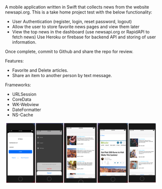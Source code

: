 A mobile application written in Swift that collects news from the website newsapi.org. This is a take home project test with the below functionality:
- User Authentication (register, login, reset password, logout)
- Allow the user to store favorite news pages and view them later
- View the top news in the dashboard (use newsapi.org or RapidAPI to fetch news)
Use Heroku or firebase for backend API and storing of user information.

Once complete, commit to Github and share the repo for review. 

Features:
- Favorite and Delete articles.
- Share an item to another person by text message.

Frameworks:
- URLSession
- CoreData
- WK-Webview
- DateFormatter
- NS-Cache


![sample](https://github.com/gtsofa/M-News/blob/ccf4aa81b9fba349cfeb0de2c0bd7c02ccd47e1d/screenshots/screenshot.png)
